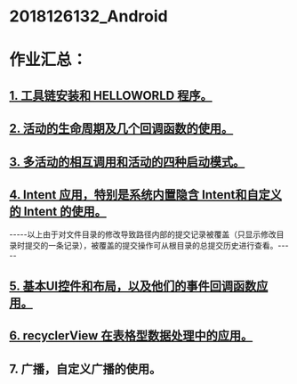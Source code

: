 # 2018126132_Android



# 作业汇总：

## [1. 工具链安装和 HELLOWORLD 程序。](https://github.com/1215232494/2018126132_Android/tree/master/Homeworks_1)

## [2. 活动的生命周期及几个回调函数的使用。](https://github.com/1215232494/2018126132_Android/tree/master/Homeworks_2)

## [3. 多活动的相互调用和活动的四种启动模式。](https://github.com/1215232494/2018126132_Android/tree/master/Homeworks_3)

## [4. Intent 应用，特别是系统内置隐含 Intent和自定义的 Intent 的使用。](https://github.com/1215232494/2018126132_Android/tree/master/Homeworks_3)

-----以上由于对文件目录的修改导致路径内部的提交记录被覆盖（只显示修改目录时提交的一条记录），被覆盖的提交操作可从根目录的总提交历史进行查看。-----

## [5. 基本UI控件和布局，以及他们的事件回调函数应用。](https://github.com/1215232494/2018126132_Android/tree/master/Homeworks_5)

## [6. recyclerView 在表格型数据处理中的应用。](https://github.com/1215232494/2018126132_Android/tree/master/Homeworks_4)

## 7. 广播，自定义广播的使用。 